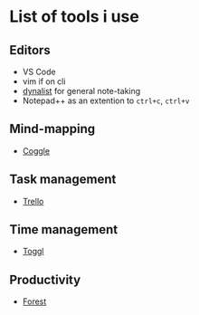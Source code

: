 # List of tools i use

## Editors

* VS Code
* vim if on cli
* [dynalist](https://dynalist.io) for general note-taking
* Notepad++ as an extention to `ctrl+c`, `ctrl+v`

## Mind-mapping

* [Coggle](https://coggle.it/)

## Task management

* [Trello](https://trello.com/) 

## Time management

* [Toggl](https://toggl.com/)

## Productivity

* [Forest](https://play.google.com/store/apps/details?id=cc.forestapp)
